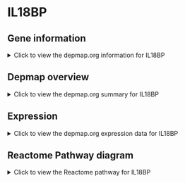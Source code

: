 <h1>IL18BP</h1>

<h2>Gene information</h2>
<details>
  <summary>Click to view the depmap.org information for IL18BP</summary>
  <p><a href="https://depmap.org/portal/gene/IL18BP?tab=about" target="_BLANK">Open page in a new tab...</a></p>
  <iframe src="https://depmap.org/portal/gene/IL18BP?tab=about" style="border:none;width:100%;height:800px"></iframe>
</details>

<h2>Depmap overview</h2>
<details>
  <summary>Click to view the depmap.org summary for IL18BP</summary>
  <p><a href="https://depmap.org/portal/gene/IL18BP?tab=overview" target="_BLANK">Open page in a new tab...</a></p>
  <iframe src="https://depmap.org/portal/gene/IL18BP?tab=overview" style="border:none;width:100%;height:800px"></iframe>
</details>

<h2>Expression</h2>
<details>
  <summary>Click to view the depmap.org expression data for IL18BP</summary>
  <p><a href="https://depmap.org/portal/gene/IL18BP?tab=characterization" target="_BLANK">Open page in a new tab...</a></p>
  <iframe src="https://depmap.org/portal/gene/IL18BP?tab=characterization" style="border:none;width:100%;height:800px"></iframe>
</details>



<h2>Reactome Pathway diagram</h2>
<details>
  <summary>Click to view the Reactome pathway for IL18BP</summary>
  <p><a href="https://reactome.org/PathwayBrowser/#/R-HSA-9012546" target="_BLANK">Open page in a new tab...</a></p>
  <p>Interleukin-18 signaling</p>
<iframe src="https://reactome.org/PathwayBrowser/#/R-HSA-9012546" style="border:none;width:100%;height:800px"></iframe>
</details>



